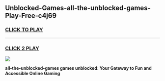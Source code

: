 
## Unblocked-Games-all-the-unblocked-games-Play-Free-c4j69
<h3>
<a href="https://premium76.site?title=all-the-unblocked-games&ref=09A">CLICK TO PLAY</a></h3>
<hr>

<h3>
<a href="https://premium76.site?title=all-the-unblocked-games&ref=09A">CLICK 2 PLAY</a>
  
</h3>

<a href="https://premium76.site?title=all-the-unblocked-games&ref=09A"><img src="https://clearcache.store/games.png"></a>


**all-the-unblocked-games games unblocked: Your Gateway to Fun and Accessible Online Gaming**
